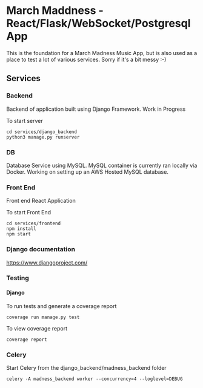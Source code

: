 # March Maddness - React/Flask/WebSocket/Postgresql App

This is the foundation for a March Madness Music App, but is also used as a place to test a lot of various services. Sorry if it's a bit messy :-)

## Services

### Backend

Backend of application built using Django Framework. Work in Progress

To start server

```
cd services/django_backend
python3 manage.py runserver
```

### DB

Database Service using MySQL. MySQL container is currently ran locally via Docker. Working on setting up an AWS Hosted MySQL database.

### Front End

Front end React Application

To start Front End

```
cd services/frontend
npm install
npm start
```

### Django documentation
https://www.djangoproject.com/

### Testing

#### Django

To run tests and generate a coverage report
```
coverage run manage.py test
```

To view coverage report
```
coverage report
```

### Celery
Start Celery from the django_backend/madness_backend folder
```
celery -A madness_backend worker --concurrency=4 --loglevel=DEBUG
```


